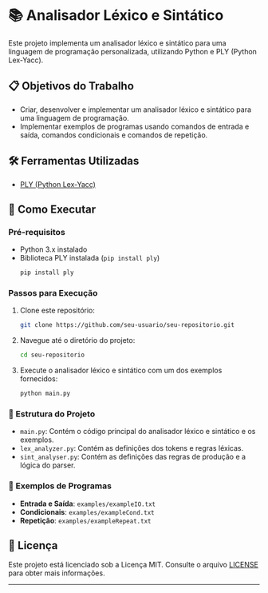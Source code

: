 # 📚 Analisador Léxico e Sintático

Este projeto implementa um analisador léxico e sintático para uma linguagem de programação personalizada, utilizando Python e PLY (Python Lex-Yacc).

## 📋 Objetivos do Trabalho

- Criar, desenvolver e implementar um analisador léxico e sintático para uma linguagem de programação.
- Implementar exemplos de programas usando comandos de entrada e saída, comandos condicionais e comandos de repetição.

## 🛠️ Ferramentas Utilizadas

- [PLY (Python Lex-Yacc)](http://www.dabeaz.com/ply/)

## 🚀 Como Executar

### Pré-requisitos

- Python 3.x instalado
- Biblioteca PLY instalada (`pip install ply`)
  ```sh
  pip install ply
  ```

### Passos para Execução

1. Clone este repositório:
   ```sh
   git clone https://github.com/seu-usuario/seu-repositorio.git
   ```
2. Navegue até o diretório do projeto:
   ```sh
   cd seu-repositorio
   ```
3. Execute o analisador léxico e sintático com um dos exemplos fornecidos:
   ```sh
   python main.py
   ```

### 📂 Estrutura do Projeto

- `main.py`: Contém o código principal do analisador léxico e sintático e os exemplos.
- `lex_analyzer.py`: Contém as definições dos tokens e regras léxicas.
- `sint_analyser.py`: Contém as definições das regras de produção e a lógica do parser.

### 📄 Exemplos de Programas

- **Entrada e Saída**: `examples/exampleIO.txt`
- **Condicionais**: `examples/exampleCond.txt`
- **Repetição**: `examples/exampleRepeat.txt`

## 📜 Licença

Este projeto está licenciado sob a Licença MIT. Consulte o arquivo [LICENSE](LICENSE) para obter mais informações.

---
